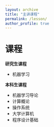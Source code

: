 ```yaml
---
layout: archive
title: "主讲课程"
permalink: /lesson/
author_profile: true
---
```


课程
======

**研究生课程**
-  机器学习

**本科生课程**
-  机器学习导论
-  计算概论
-  操作系统
-  大学计算机
-  程序设计基础
